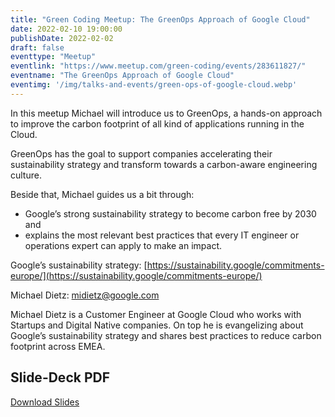 ```yaml
---
title: "Green Coding Meetup: The GreenOps Approach of Google Cloud"
date: 2022-02-10 19:00:00
publishDate: 2022-02-02
draft: false
eventtype: "Meetup"
eventlink: "https://www.meetup.com/green-coding/events/283611827/"
eventname: "The GreenOps Approach of Google Cloud"
eventimg: '/img/talks-and-events/green-ops-of-google-cloud.webp'
---
```




In this meetup Michael will introduce us to GreenOps, a hands-on approach to improve the carbon footprint of all kind of applications running in the Cloud.

GreenOps has the goal to support companies accelerating their sustainability strategy and transform towards a carbon-aware engineering culture.

Beside that, Michael guides us a bit through:
- Google’s strong sustainability strategy to become carbon free by 2030 and
- explains the most relevant best practices that every IT engineer or operations expert can apply to make an impact.

Google’s sustainability strategy: [https://sustainability.google/commitments-europe/](https://sustainability.google/commitments-europe/)

Michael Dietz:
midietz@google.com

Michael Dietz is a Customer Engineer at Google Cloud who works with Startups and Digital Native companies. On top he is evangelizing about Google’s sustainability strategy and shares best practices to reduce carbon footprint across EMEA.

## Slide-Deck PDF

[Download Slides](/slides/Google_Cloud_Developer_Day-1.pdf)

